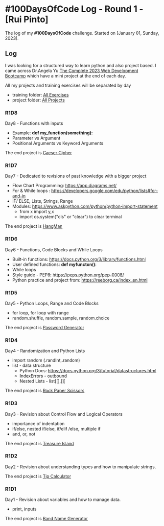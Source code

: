 # #100DaysOfCode Log - Round 1 - [Rui Pinto]

The log of my <b>#100DaysOfCode</b> challenge. Started on [January 01, Sunday, 2023].

## Log

I was looking for a structured way to learn python and also project based.
I came across Dr.Angela Yu [The Complete 2023 Web Development Bootcamp](https://www.udemy.com/course/100-days-of-code/) which have a mini 
project at the end of each day.

All my projects and training exercises will be separated by day

   - training folder: [All Exercises](https://github.com/RuiFSP/100-days-of-code/tree/master/Training)
   - project folder: [All Projects](https://github.com/RuiFSP/100-days-of-code/tree/master/Projects)

### R1D8

Day8 - Functions with inputs
   - Example: <b> def my_function(something):</b>
   - Parameter vs Argument
   - Positional Arguments vs Keyword Arguments

The end project is [Caeser Cipher](https://github.com/RuiFSP/100-days-of-code/tree/master/Projects/Day8)

### R1D7

Day7 - Dedicated to revisions of past knowledge with a bigger project
   - Flow Chart Programming: https://app.diagrams.net/
   - For & While loops : https://developers.google.com/edu/python/lists#for-and-in
   - IF/ ELSE, Lists, Strings, Range
   - Modules: https://www.askpython.com/python/python-import-statement
     - from x import y,x
     - import os.system("cls" or "clear") to clear terminal

The end project is [HangMan](https://github.com/RuiFSP/100-days-of-code/tree/master/Projects/Day7)

### R1D6

Day6 - Functions, Code Blocks and While Loops
   - Built-in functions: https://docs.python.org/3/library/functions.html
   - User defined functions: <b>def myfuncton()</b>:
   - While loops
   - Style guide - PEP8: https://peps.python.org/pep-0008/
   - Python practice and project from: https://reeborg.ca/index_en.html

### R1D5

Day5 - Python Loops, Range and Code Blocks
   - for loop, for loop with range
   - random.shuffle, random.sample, random.choice

The end project is [Password Generator](https://github.com/RuiFSP/100-days-of-code/tree/master/Projects/Day5)

### R1D4

Day4 - Randomization and Python Lists
 - import random (.randInt,.random)
 - list - data structure
   - Python Docs: https://docs.python.org/3/tutorial/datastructures.html
   - IndexErrors - outbound
   - Nested Lists - list[[],[]]

The end project is [Rock Paper Scissors](https://github.com/RuiFSP/100-days-of-code/tree/master/Projects/Day4)

### R1D3

Day3 - Revision about Control Flow and Logical Operators
 - importance of indentation
 - if/else, nested if/else, if/elif /else, multiple if
 - and, or, not 

The end project is [Treasure Island](https://github.com/RuiFSP/100-days-of-code/tree/master/Projects/Day3)

### R1D2

Day2 - Revision about understanding types and how to manipulate strings.

The end project is [Tip Calculator](https://github.com/RuiFSP/100-days-of-code/tree/master/Projects/Day2)

### R1D1

Day1 - Revision about variables and how to manage data.
 - print, inputs

The end project is [Band Name Generator](https://github.com/RuiFSP/100-days-of-code/tree/master/Projects/Day1)





